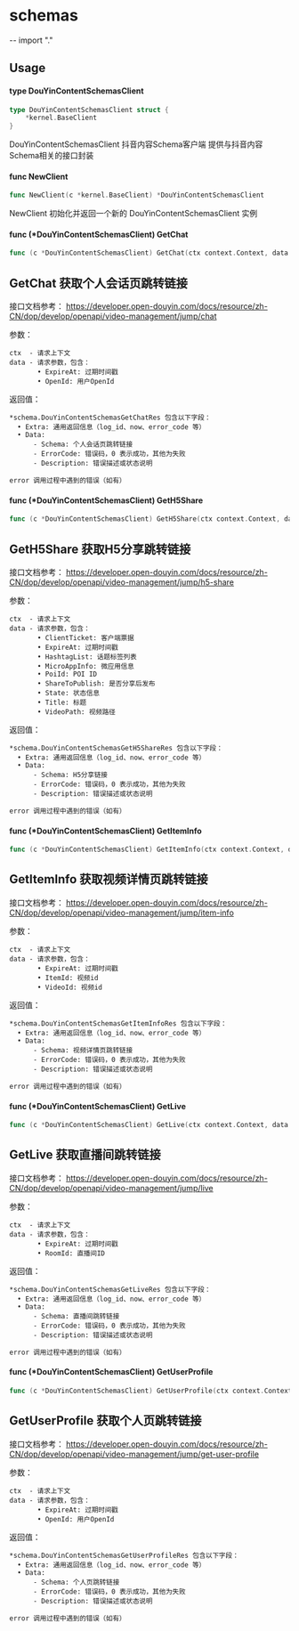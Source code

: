 # schemas
--
    import "."


## Usage

#### type DouYinContentSchemasClient

```go
type DouYinContentSchemasClient struct {
	*kernel.BaseClient
}
```

DouYinContentSchemasClient 抖音内容Schema客户端 提供与抖音内容Schema相关的接口封装

#### func  NewClient

```go
func NewClient(c *kernel.BaseClient) *DouYinContentSchemasClient
```
NewClient 初始化并返回一个新的 DouYinContentSchemasClient 实例

#### func (*DouYinContentSchemasClient) GetChat

```go
func (c *DouYinContentSchemasClient) GetChat(ctx context.Context, data *schema.DouYinContentSchemasGetChatReq) (*schema.DouYinContentSchemasGetChatRes, error)
```
## GetChat 获取个人会话页跳转链接

接口文档参考：
https://developer.open-douyin.com/docs/resource/zh-CN/dop/develop/openapi/video-management/jump/chat

参数：

    ctx  - 请求上下文
    data - 请求参数，包含：
           • ExpireAt: 过期时间戳
           • OpenId: 用户OpenId

返回值：

    *schema.DouYinContentSchemasGetChatRes 包含以下字段：
      • Extra: 通用返回信息（log_id、now、error_code 等）
      • Data:
          - Schema: 个人会话页跳转链接
          - ErrorCode: 错误码，0 表示成功，其他为失败
          - Description: 错误描述或状态说明

    error 调用过程中遇到的错误（如有）

#### func (*DouYinContentSchemasClient) GetH5Share

```go
func (c *DouYinContentSchemasClient) GetH5Share(ctx context.Context, data *schema.DouYinContentSchemasGetH5ShareReq) (*schema.DouYinContentSchemasGetH5ShareRes, error)
```
## GetH5Share 获取H5分享跳转链接

接口文档参考：
https://developer.open-douyin.com/docs/resource/zh-CN/dop/develop/openapi/video-management/jump/h5-share

参数：

    ctx  - 请求上下文
    data - 请求参数，包含：
           • ClientTicket: 客户端票据
           • ExpireAt: 过期时间戳
           • HashtagList: 话题标签列表
           • MicroAppInfo: 微应用信息
           • PoiId: POI ID
           • ShareToPublish: 是否分享后发布
           • State: 状态信息
           • Title: 标题
           • VideoPath: 视频路径

返回值：

    *schema.DouYinContentSchemasGetH5ShareRes 包含以下字段：
      • Extra: 通用返回信息（log_id、now、error_code 等）
      • Data:
          - Schema: H5分享链接
          - ErrorCode: 错误码，0 表示成功，其他为失败
          - Description: 错误描述或状态说明

    error 调用过程中遇到的错误（如有）

#### func (*DouYinContentSchemasClient) GetItemInfo

```go
func (c *DouYinContentSchemasClient) GetItemInfo(ctx context.Context, data *schema.DouYinContentSchemasGetItemInfoReq) (*schema.DouYinContentSchemasGetItemInfoRes, error)
```
## GetItemInfo 获取视频详情页跳转链接

接口文档参考：
https://developer.open-douyin.com/docs/resource/zh-CN/dop/develop/openapi/video-management/jump/item-info

参数：

    ctx  - 请求上下文
    data - 请求参数，包含：
           • ExpireAt: 过期时间戳
           • ItemId: 视频id
           • VideoId: 视频id

返回值：

    *schema.DouYinContentSchemasGetItemInfoRes 包含以下字段：
      • Extra: 通用返回信息（log_id、now、error_code 等）
      • Data:
          - Schema: 视频详情页跳转链接
          - ErrorCode: 错误码，0 表示成功，其他为失败
          - Description: 错误描述或状态说明

    error 调用过程中遇到的错误（如有）

#### func (*DouYinContentSchemasClient) GetLive

```go
func (c *DouYinContentSchemasClient) GetLive(ctx context.Context, data *schema.DouYinContentSchemasGetLiveReq) (*schema.DouYinContentSchemasGetLiveRes, error)
```
## GetLive 获取直播间跳转链接

接口文档参考：
https://developer.open-douyin.com/docs/resource/zh-CN/dop/develop/openapi/video-management/jump/live

参数：

    ctx  - 请求上下文
    data - 请求参数，包含：
           • ExpireAt: 过期时间戳
           • RoomId: 直播间ID

返回值：

    *schema.DouYinContentSchemasGetLiveRes 包含以下字段：
      • Extra: 通用返回信息（log_id、now、error_code 等）
      • Data:
          - Schema: 直播间跳转链接
          - ErrorCode: 错误码，0 表示成功，其他为失败
          - Description: 错误描述或状态说明

    error 调用过程中遇到的错误（如有）

#### func (*DouYinContentSchemasClient) GetUserProfile

```go
func (c *DouYinContentSchemasClient) GetUserProfile(ctx context.Context, data *schema.DouYinContentSchemasGetUserProfileReq) (*schema.DouYinContentSchemasGetUserProfileRes, error)
```
## GetUserProfile 获取个人页跳转链接

接口文档参考：
https://developer.open-douyin.com/docs/resource/zh-CN/dop/develop/openapi/video-management/jump/get-user-profile

参数：

    ctx  - 请求上下文
    data - 请求参数，包含：
           • ExpireAt: 过期时间戳
           • OpenId: 用户OpenId

返回值：

    *schema.DouYinContentSchemasGetUserProfileRes 包含以下字段：
      • Extra: 通用返回信息（log_id、now、error_code 等）
      • Data:
          - Schema: 个人页跳转链接
          - ErrorCode: 错误码，0 表示成功，其他为失败
          - Description: 错误描述或状态说明

    error 调用过程中遇到的错误（如有）
